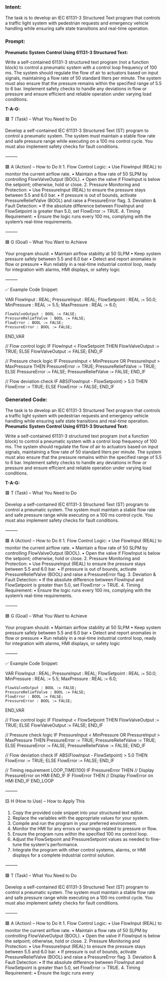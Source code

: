 ### Intent:
The task is to develop an IEC 61131-3 Structured Text program that controls a traffic light system with pedestrian requests and emergency vehicle handling while ensuring safe state transitions and real-time operation.

### Prompt:
**Pneumatic System Control Using 61131-3 Structured Text:**

Write a self-contained 61131-3 structured text program (not a function block) to control a pneumatic system with a control loop frequency of 100 ms. The system should regulate the flow of air to actuators based on input signals, maintaining a flow rate of 50 standard liters per minute. The system must also ensure that the pressure remains within the specified range of 5.5 to 6 bar. Implement safety checks to handle any deviations in flow or pressure and ensure efficient and reliable operation under varying load conditions.

**T-A-G:**

🟥 T (Task) – What You Need to Do

Develop a self-contained IEC 61131-3 Structured Text (ST) program to control a pneumatic system. The system must maintain a stable flow rate and safe pressure range while executing on a 100 ms control cycle. You must also implement safety checks for fault conditions.

⸻

🟩 A (Action) – How to Do It
	1.	Flow Control Logic:
	•	Use FlowInput (REAL) to monitor the current airflow rate.
	•	Maintain a flow rate of 50 SLPM by controlling FlowValveOutput (BOOL).
	•	Open the valve if FlowInput is below the setpoint; otherwise, hold or close.
	2.	Pressure Monitoring and Protection:
	•	Use PressureInput (REAL) to ensure the pressure stays between 5.5 and 6.0 bar.
	•	If pressure is out of bounds, activate PressureReliefValve (BOOL) and raise a PressureError flag.
	3.	Deviation & Fault Detection:
	•	If the absolute difference between FlowInput and FlowSetpoint is greater than 5.0, set FlowError := TRUE.
	4.	Timing Requirement:
	•	Ensure the logic runs every 100 ms, complying with the system’s real-time requirements.

⸻

🟦 G (Goal) – What You Want to Achieve

Your program should:
	•	Maintain airflow stability at 50 SLPM
	•	Keep system pressure safely between 5.5 and 6.0 bar
	•	Detect and report anomalies in flow or pressure
	•	Run reliably in a real-time industrial control loop, ready for integration with alarms, HMI displays, or safety logic

⸻

✅ Example Code Snippet:

VAR
    FlowInput : REAL;
    PressureInput : REAL;
    FlowSetpoint : REAL := 50.0;
    MinPressure : REAL := 5.5;
    MaxPressure : REAL := 6.0;

    FlowValveOutput : BOOL := FALSE;
    PressureReliefValve : BOOL := FALSE;
    FlowError : BOOL := FALSE;
    PressureError : BOOL := FALSE;
END_VAR

// Flow control logic
IF FlowInput < FlowSetpoint THEN
    FlowValveOutput := TRUE;
ELSE
    FlowValveOutput := FALSE;
END_IF

// Pressure check logic
IF PressureInput < MinPressure OR PressureInput > MaxPressure THEN
    PressureError := TRUE;
    PressureReliefValve := TRUE;
ELSE
    PressureError := FALSE;
    PressureReliefValve := FALSE;
END_IF

// Flow deviation check
IF ABS(FlowInput - FlowSetpoint) > 5.0 THEN
    FlowError := TRUE;
ELSE
    FlowError := FALSE;
END_IF

### Generated Code:
The task is to develop an IEC 61131-3 Structured Text program that controls a traffic light system with pedestrian requests and emergency vehicle handling while ensuring safe state transitions and real-time operation.
**Pneumatic System Control Using 61131-3 Structured Text:**

Write a self-contained 61131-3 structured text program (not a function block) to control a pneumatic system with a control loop frequency of 100 ms. The system should regulate the flow of air to actuators based on input signals, maintaining a flow rate of 50 standard liters per minute. The system must also ensure that the pressure remains within the specified range of 5.5 to 6 bar. Implement safety checks to handle any deviations in flow or pressure and ensure efficient and reliable operation under varying load conditions.

**T-A-G:**

🟥 T (Task) – What You Need to Do

Develop a self-contained IEC 61131-3 Structured Text (ST) program to control a pneumatic system. The system must maintain a stable flow rate and safe pressure range while executing on a 100 ms control cycle. You must also implement safety checks for fault conditions.

⸻

🟩 A (Action) – How to Do It
	1.	Flow Control Logic:
	•	Use FlowInput (REAL) to monitor the current airflow rate.
	•	Maintain a flow rate of 50 SLPM by controlling FlowValveOutput (BOOL).
	•	Open the valve if FlowInput is below the setpoint; otherwise, hold or close.
	2.	Pressure Monitoring and Protection:
	•	Use PressureInput (REAL) to ensure the pressure stays between 5.5 and 6.0 bar.
	•	If pressure is out of bounds, activate PressureReliefValve (BOOL) and raise a PressureError flag.
	3.	Deviation & Fault Detection:
	•	If the absolute difference between FlowInput and FlowSetpoint is greater than 5.0, set FlowError := TRUE.
	4.	Timing Requirement:
	•	Ensure the logic runs every 100 ms, complying with the system’s real-time requirements.

⸻

🟦 G (Goal) – What You Want to Achieve

Your program should:
	•	Maintain airflow stability at 50 SLPM
	•	Keep system pressure safely between 5.5 and 6.0 bar
	•	Detect and report anomalies in flow or pressure
	•	Run reliably in a real-time industrial control loop, ready for integration with alarms, HMI displays, or safety logic

⸻

✅ Example Code Snippet:

VAR
    FlowInput : REAL;
    PressureInput : REAL;
    FlowSetpoint : REAL := 50.0;
    MinPressure : REAL := 5.5;
    MaxPressure : REAL := 6.0;

    FlowValveOutput : BOOL := FALSE;
    PressureReliefValve : BOOL := FALSE;
    FlowError : BOOL := FALSE;
    PressureError : BOOL := FALSE;
END_VAR

// Flow control logic
IF FlowInput < FlowSetpoint THEN
    FlowValveOutput := TRUE;
ELSE
    FlowValveOutput := FALSE;
END_IF

// Pressure check logic
IF PressureInput < MinPressure OR PressureInput > MaxPressure THEN
    PressureError := TRUE;
    PressureReliefValve := TRUE;
ELSE
    PressureError := FALSE;
    PressureReliefValve := FALSE;
END_IF

// Flow deviation check
IF ABS(FlowInput - FlowSetpoint) > 5.0 THEN
    FlowError := TRUE;
ELSE
    FlowError := FALSE;
END_IF

// Timing requirement
LOOP_TIME(100)
    IF PressureError THEN
        // Display PressureError on HMI
    END_IF
    IF FlowError THEN
        // Display FlowError on HMI
    END_IF
END_LOOP

⸻

🟨 H (How to Use) – How to Apply This

1.	Copy the provided code snippet into your structured text editor.
2.	Replace the variables with the appropriate values for your system.
3.	Compile and run the program in your preferred environment.
4.	Monitor the HMI for any errors or warnings related to pressure or flow.
5.	Ensure the program runs within the specified 100 ms control loop.
6.	Adjust the FlowSetpoint and PressureSetpoint values as needed to fine-tune the system's performance.
7.	Integrate the program with other control systems, alarms, or HMI displays for a complete industrial control solution.

⸻

🟩 T (Task) – What You Need to Do

Develop a self-contained IEC 61131-3 Structured Text (ST) program to control a pneumatic system. The system must maintain a stable flow rate and safe pressure range while executing on a 100 ms control cycle. You must also implement safety checks for fault conditions.

⸻

🟩 A (Action) – How to Do It
	1.	Flow Control Logic:
	•	Use FlowInput (REAL) to monitor the current airflow rate.
	•	Maintain a flow rate of 50 SLPM by controlling FlowValveOutput (BOOL).
	•	Open the valve if FlowInput is below the setpoint; otherwise, hold or close.
	2.	Pressure Monitoring and Protection:
	•	Use PressureInput (REAL) to ensure the pressure stays between 5.5 and 6.0 bar.
	•	If pressure is out of bounds, activate PressureReliefValve (BOOL) and raise a PressureError flag.
	3.	Deviation & Fault Detection:
	•	If the absolute difference between FlowInput and FlowSetpoint is greater than 5.0, set FlowError := TRUE.
	4.	Timing Requirement:
	•	Ensure the logic runs every
